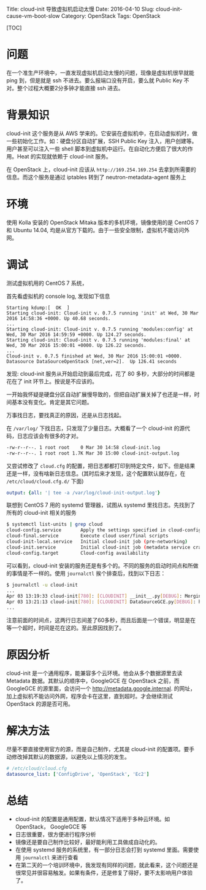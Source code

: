 Title: cloud-init 导致虚拟机启动太慢
Date: 2016-04-10
Slug: cloud-init-cause-vm-boot-slow
Category: OpenStack
Tags: OpenStack

[TOC]

# 问题

在一个准生产环境中，一直发现虚拟机启动太慢的问题，现像是虚拟机很早就能 ping 到，但是就是 ssh 不进去。要么报端口没有开启，要么就 Public Key 不对。整个过程大概要2分多钟才能直接 ssh 进去。

# 背景知识

cloud-init 这个服务是从 AWS 学来的。它安装在虚拟机中，在启动虚拟机时，做一些初始化工作。如：硬盘分区自动扩展，SSH Public Key 注入，用户创建等。用户甚至可以注入一些 shell 脚本到虚拟机中运行。在自动化方便启了很大的作用。Heat 的实现就依赖于 cloud-init 服务。

在 OpenStack 上，cloud-init 应该从 `http://169.254.169.254` 去拿到所需要的信息。而这个服务是通过 iptables 转到了 neutron-metadata-agent 服务上

# 环境

使用 Kolla 安装的 OpenStack Mitaka 版本的多机环境，镜像使用的是 CentOS 7 和 Ubuntu 14.04, 均是从官方下载的。由于一些安全限制，虚拟机不能访问外网。

# 调试

测试虚拟机用的 CentOS 7 系统，

首先看虚拟机的 console log, 发现如下信息

```
Starting kdump:[  OK  ]
Starting cloud-init: Cloud-init v. 0.7.5 running 'init' at Wed, 30 Mar 2016 14:58:36 +0000. Up 40.68 seconds.
...
Starting cloud-init: Cloud-init v. 0.7.5 running 'modules:config' at Wed, 30 Mar 2016 14:59:59 +0000. Up 124.27 seconds.
Starting cloud-init: Cloud-init v. 0.7.5 running 'modules:final' at Wed, 30 Mar 2016 15:00:01 +0000. Up 126.22 seconds.
...
Cloud-init v. 0.7.5 finished at Wed, 30 Mar 2016 15:00:01 +0000. Datasource DataSourceOpenStack [net,ver=2].  Up 126.41 seconds
```

发现: cloud-init 服务从开始启动到最后完成，花了 80 多秒，大部分的时间都是花在了 init 环节上。按说是不应该的。

一开始我怀疑是硬盘分区自动扩展慢导致的，但把自动扩展关掉了也还是一样，时间基本没有变化。肯定是其它问题。

万事找日志，要找真正的原因，还是从日志找起。

在 `/var/log/` 下找日志，只发现了少量日志。大概看了一个 cloud-init 的源代码，日志应该会有很多的才对。

```bash
-rw-r--r--. 1 root root    0 Mar 30 14:58 cloud-init.log
-rw-r--r--. 1 root root 1.7K Mar 30 15:00 cloud-init-output.log
```

又尝试修改了 `cloud.cfg` 的配置，把日志都都打印到特定文件，如下。但是结果还是一样，没有啥新日志信息。(其时后来才发现，这个配置默认就存在，在 `/etc/cloud/cloud.cfg.d/` 下面)

```YAML
output: {all: '| tee -a /var/log/cloud-init-output.log'}
```

联想到 CentOS 7 用的 systemd 管理器，试图从 systemd 里找日志。先找到了所有的 cloud-init 相关的服务

```bash
$ systemctl list-units | grep cloud
cloud-config.service       Apply the settings specified in cloud-config
cloud-final.service        Execute cloud user/final scripts
cloud-init-local.service   Initial cloud-init job (pre-networking)
cloud-init.service         Initial cloud-init job (metadata service crawler)
cloud-config.target        Cloud-config availability
```

可以看到，cloud-init 安装的服务还是有多个的。不同的服务的启动时间点和所做的事情是不一样的。使用 `journalctl` 挨个排查后，找到以下日志：

```bash
$ journalctl -u cloud-init
...
Apr 03 13:19:33 cloud-init[780]: [CLOUDINIT] __init__.py[DEBUG]: Merging using located merger
Apr 03 13:21:13 cloud-init[780]: [CLOUDINIT] DataSourceGCE.py[DEBUG]: http://metadata.google.internal./computeMetadata/v1/ is not resolvable
...
```

注意前面的时间点，这两行日志间差了60多秒，而且后面是一个错误，明显是在等一个超时，时间是花在这的。至此原因找到了。

# 原因分析

cloud-init 是一个通用程序，能兼容多个云环境。他会从多个数据源里去读 Metadata 数据。其默认的顺序中，GoogleGCE 在 OpenStack 之前，而 GoogleGCE 的源里面，会访问一个 http://metadata.google.internal. 的网址，加上虚拟机不能访问外网，程序会卡在这里，直到超时。才会继续测试 OpenStack 的源是否可用。

# 解决方法

尽量不要直接使用官方的源，而是自己制作，尤其是 cloud-init 的配置项。要手动修改掉其默认的数据源，以避免以上情况的发生。

```YAML
# /etc/cloud/cloud.cfg
datasource_list: ['ConfigDrive', 'OpenStack', 'Ec2']
```

# 总结

* cloud-init 的配置是通用配置，默认情况下适用于多种云环境。如 OpenStack， GoogleGCE 等
* 日志很重要，很方便进行程序分析
* 镜像还是要自己制作比较好，最好能利用工具做成自动化的。
* 在使用 systemd 服务的系统里，有一部分日志会打到 systemd 里面。需要使用 `journalctl` 来进行查看
* 在第二天的一个培训环境中，我发现有同样的问题，就此看来，这个问题还是很常见并很容易触发。如果有条件，还是修复了得好，要不太影响用户体验了。
